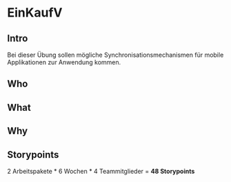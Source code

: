 # **E**in**K**auf**V**

## Intro
Bei dieser Übung sollen mögliche Synchronisationsmechanismen für mobile Applikationen zur Anwendung kommen.

## Who

## What

## Why

## Storypoints
2 Arbeitspakete * 6 Wochen * 4 Teammitglieder = **48 Storypoints**
